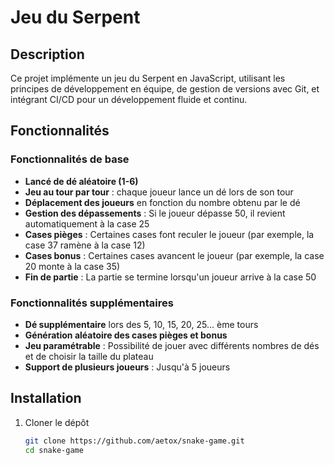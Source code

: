 # Jeu du Serpent

## Description

Ce projet implémente un jeu du Serpent en JavaScript, utilisant les principes de développement en équipe, de gestion de versions avec Git, et intégrant CI/CD pour un développement fluide et continu.

## Fonctionnalités

### Fonctionnalités de base

- **Lancé de dé aléatoire (1-6)**
- **Jeu au tour par tour** : chaque joueur lance un dé lors de son tour
- **Déplacement des joueurs** en fonction du nombre obtenu par le dé
- **Gestion des dépassements** : Si le joueur dépasse 50, il revient automatiquement à la case 25
- **Cases pièges** : Certaines cases font reculer le joueur (par exemple, la case 37 ramène à la case 12)
- **Cases bonus** : Certaines cases avancent le joueur (par exemple, la case 20 monte à la case 35)
- **Fin de partie** : La partie se termine lorsqu'un joueur arrive à la case 50

### Fonctionnalités supplémentaires

- **Dé supplémentaire** lors des 5, 10, 15, 20, 25... ème tours
- **Génération aléatoire des cases pièges et bonus**
- **Jeu paramétrable** : Possibilité de jouer avec différents nombres de dés et de choisir la taille du plateau
- **Support de plusieurs joueurs** : Jusqu'à 5 joueurs

## Installation

1. Cloner le dépôt
   ```bash
   git clone https://github.com/aetox/snake-game.git
   cd snake-game
   ```
